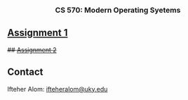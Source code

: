 
<a  name="readme-top"></a>
<br  />
<div  align="center">
<h3  align="center">CS 570: Modern Operating Syetems</h3>
</div>

  

<!-- GETTING STARTED -->
## [Assignment 1](https://github.com/ifteheralom/cs570/tree/main/assignment1/solution)

~~## [Assignment 2]()~~

  
<!-- CONTACT -->
## Contact
Ifteher Alom: ifteheralom@uky.edu
